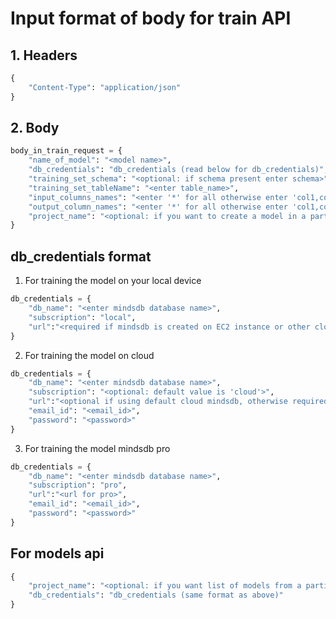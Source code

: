 # Input format of body for train API
## 1. Headers
```python
{
    "Content-Type": "application/json"
}
```
## 2. Body
```python
body_in_train_request = {
    "name_of_model": "<model name>",
    "db_credentials": "db_credentials (read below for db_credentials)",
    "training_set_schema": "<optional: if schema present enter schema>",
    "training_set_tableName": "<enter table_name>",
    "input_columns_names": "<enter '*' for all otherwise enter 'col1,col2,col3,..'>",
    "output_column_names": "<enter '*' for all otherwise enter 'col1,col2,col3,..'>",
    "project_name": "<optional: if you want to create a model in a particular project, then enter this field, otherwise default project is 'mindsdb'>",
}
```
## db_credentials format
1. For training the model on your local device
```python
db_credentials = {
    "db_name": "<enter mindsdb database name>",
    "subscription": "local",
    "url":"<required if mindsdb is created on EC2 instance or other cloud services, otherwire for local device, it is not required>"
}
```
2. For training the model on cloud
```python
db_credentials = {
    "db_name": "<enter mindsdb database name>",
    "subscription": "<optional: default value is 'cloud'>",
    "url":"<optional if using default cloud mindsdb, otherwise required>",
    "email_id": "<email_id>",
    "password": "<password>"
}
```
3. For training the model mindsdb pro
```python
db_credentials = {
    "db_name": "<enter mindsdb database name>",
    "subscription": "pro",
    "url":"<url for pro>",
    "email_id": "<email_id>",
    "password": "<password>"
}
```

## For models api
```python
{
    "project_name": "<optional: if you want list of models from a particular project, then enter this filed, else it will return all models>",
    "db_credentials": "db_credentials (same format as above)"
}
```